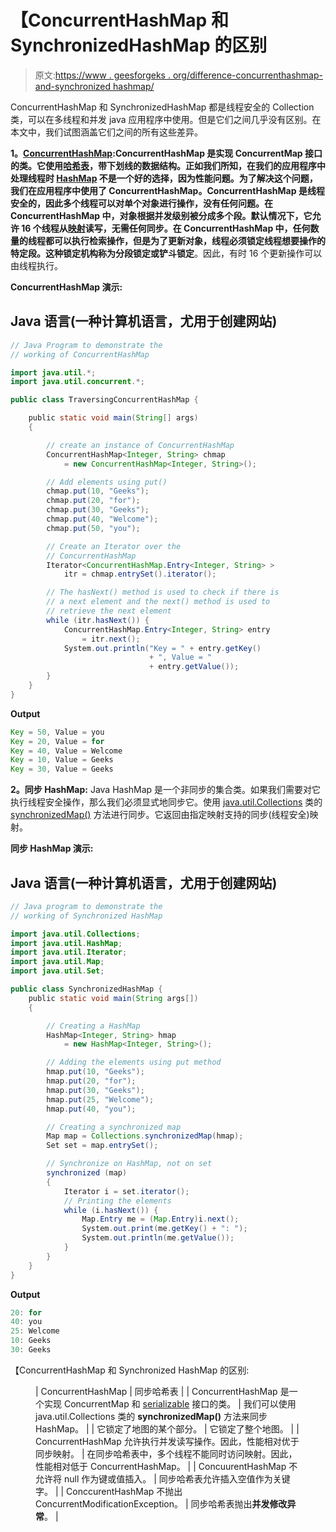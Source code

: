 # 【ConcurrentHashMap 和 SynchronizedHashMap 的区别

> 原文:[https://www . geesforgeks . org/difference-concurrenthashmap-and-synchronized hashmap/](https://www.geeksforgeeks.org/difference-between-concurrenthashmap-and-synchronizedhashmap/)

ConcurrentHashMap 和 SynchronizedHashMap 都是线程安全的 Collection 类，可以在多线程和并发 java 应用程序中使用。但是它们之间几乎没有区别。在本文中，我们试图涵盖它们之间的所有这些差异。

**1。**[**ConcurrentHashMap**](https://www.geeksforgeeks.org/concurrenthashmap-in-java/)**:**ConcurrentHashMap 是实现 ConcurrentMap 接口的类。它使用[哈希表](https://www.geeksforgeeks.org/hashtable-in-java/)，带下划线的数据结构。正如我们所知，在我们的应用程序中处理线程时 [HashMap](https://www.geeksforgeeks.org/java-util-hashmap-in-java-with-examples/) 不是一个好的选择，因为性能问题。为了解决这个问题，我们在应用程序中使用了 ConcurrentHashMap。ConcurrentHashMap 是线程安全的，因此多个线程可以对单个对象进行操作，没有任何问题。在 ConcurrentHashMap 中，对象根据并发级别被分成多个段。默认情况下，它允许 16 个线程从[映射](https://www.geeksforgeeks.org/map-interface-java-examples/)读写，无需任何同步。在 ConcurrentHashMap 中，任何数量的线程都可以执行检索操作，但是为了更新对象，线程必须锁定线程想要操作的特定段。这种锁定机构称为**分段锁定或铲斗锁定**。因此，有时 16 个更新操作可以由线程执行。

**ConcurrentHashMap 演示:**

## Java 语言(一种计算机语言，尤用于创建网站)

```java
// Java Program to demonstrate the
// working of ConcurrentHashMap

import java.util.*;
import java.util.concurrent.*;

public class TraversingConcurrentHashMap {

    public static void main(String[] args)
    {

        // create an instance of ConcurrentHashMap
        ConcurrentHashMap<Integer, String> chmap
            = new ConcurrentHashMap<Integer, String>();

        // Add elements using put()
        chmap.put(10, "Geeks");
        chmap.put(20, "for");
        chmap.put(30, "Geeks");
        chmap.put(40, "Welcome");
        chmap.put(50, "you");

        // Create an Iterator over the
        // ConcurrentHashMap
        Iterator<ConcurrentHashMap.Entry<Integer, String> >
            itr = chmap.entrySet().iterator();

        // The hasNext() method is used to check if there is
        // a next element and the next() method is used to
        // retrieve the next element
        while (itr.hasNext()) {
            ConcurrentHashMap.Entry<Integer, String> entry
                = itr.next();
            System.out.println("Key = " + entry.getKey()
                               + ", Value = "
                               + entry.getValue());
        }
    }
}
```

**Output**

```java
Key = 50, Value = you
Key = 20, Value = for
Key = 40, Value = Welcome
Key = 10, Value = Geeks
Key = 30, Value = Geeks
```

**2。同步 HashMap:** Java HashMap 是一个非同步的集合类。如果我们需要对它执行线程安全操作，那么我们必须显式地同步它。使用 [java.util.Collections](https://www.geeksforgeeks.org/collections-class-in-java/) 类的 [synchronizedMap()](https://www.geeksforgeeks.org/collections-synchronizedmap-method-in-java-with-examples/) 方法进行同步。它返回由指定映射支持的同步(线程安全)映射。

**同步 HashMap 演示:**

## Java 语言(一种计算机语言，尤用于创建网站)

```java
// Java program to demonstrate the
// working of Synchronized HashMap

import java.util.Collections;
import java.util.HashMap;
import java.util.Iterator;
import java.util.Map;
import java.util.Set;

public class SynchronizedHashMap {
    public static void main(String args[])
    {

        // Creating a HashMap
        HashMap<Integer, String> hmap
            = new HashMap<Integer, String>();

        // Adding the elements using put method
        hmap.put(10, "Geeks");
        hmap.put(20, "for");
        hmap.put(30, "Geeks");
        hmap.put(25, "Welcome");
        hmap.put(40, "you");

        // Creating a synchronized map
        Map map = Collections.synchronizedMap(hmap);
        Set set = map.entrySet();

        // Synchronize on HashMap, not on set
        synchronized (map)
        {
            Iterator i = set.iterator();
            // Printing the elements
            while (i.hasNext()) {
                Map.Entry me = (Map.Entry)i.next();
                System.out.print(me.getKey() + ": ");
                System.out.println(me.getValue());
            }
        }
    }
}
```

**Output**

```java
20: for
40: you
25: Welcome
10: Geeks
30: Geeks
```

【ConcurrentHashMap 和 Synchronized HashMap 的区别:

<figure class="table">

| ConcurrentHashMap | 同步哈希表 |
| ConcurrentHashMap 是一个实现 ConcurrentMap 和 [serializable](https://www.geeksforgeeks.org/serializable-interface-in-java/) 接口的类。 | 我们可以使用 java.util.Collections 类的 **synchronizedMap()** 方法来同步 HashMap。 |
| 它锁定了地图的某个部分。 | 它锁定了整个地图。 |
| ConcurrentHashMap 允许执行并发读写操作。因此，性能相对优于同步映射。 | 在同步哈希表中，多个线程不能同时访问映射。因此，性能相对低于 ConcurrentHashMap。 |
| ConcuurentHashMap 不允许将 null 作为键或值插入。 | 同步哈希表允许插入空值作为关键字。 |
| ConccurentHashMap 不抛出 ConcurrentModificationException。 | 同步哈希表抛出**并发修改异常**。 |

</figure>